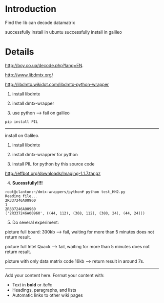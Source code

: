 # Introduction #

Find the lib can decode datamatrix

successfully install in ubuntu
successfully install in galileo

# Details #

http://boy.co.ua/decode.php?lang=EN.

http://www.libdmtx.org/

http://libdmtx.wikidot.com/libdmtx-python-wrapper

1. install libdmtx

2. install dmtx-wrapper

3. use python --> fail on galileo

```
pip install PIL
```




---
install on Galileo.

1. install libdmtx

2. install dmtx-wrapprer for python

3. install PIL for python by this source code

http://effbot.org/downloads/Imaging-1.1.7.tar.gz

4. **Sucessfully!!!!**

```
root@clanton:~/dmtx-wrappers/python# python test_HH2.py 
Reading file...
2R337246A00960
1
2R337246A00960
('2R337246A00960', ((44, 112), (368, 112), (380, 24), (44, 24)))

```

5. Do several experiment:

picture full board: 300kb --> fail, waiting for more than 5 minutes does not return result.

picture full Intel Quack --> fail, waiting for more than 5 minutes does not return result.

picture with only data matrix code 16kb --> return result in around 7s.


---
Add your content here.  Format your content with:
  * Text in **bold** or _italic_
  * Headings, paragraphs, and lists
  * Automatic links to other wiki pages